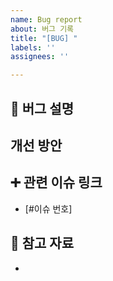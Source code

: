 ```yaml
---
name: Bug report
about: 버그 기록
title: "[BUG] "
labels: ''
assignees: ''

---
```


## 🚨 버그 설명
<!-- 기대했던 동작과 다른 부분을 설명해주세요 -->

## 개선 방안
<!-- 어떤 방법으로 변경할지 설명해주세요 -->

## ➕ 관련 이슈 링크
- [#이슈 번호]

## 📑 참고 자료
<!-- 참고한 자료의 제목과 링크를 첨부해주세요 -->
- 
